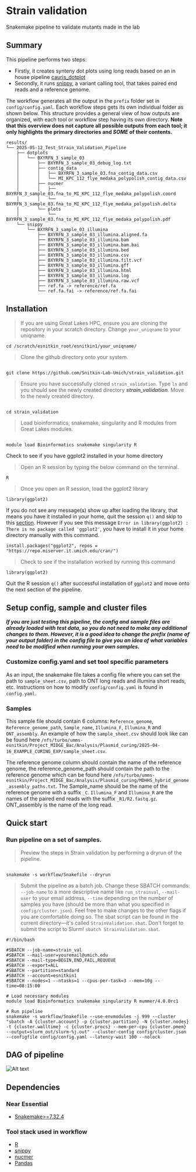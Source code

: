 # Strain validation
Snakemake pipeline to validate mutants made in the lab

## Summary
This pipeline performs two  steps:
- Firstly, it creates synteny dot plots using long reads based on an in house pipeline [cauris_dotplot](https://github.com/Snitkin-Lab-Umich/cauris_dotplot) 
- Secondly, it runs [snippy](https://github.com/tseemann/snippy), a variant calling tool, that takes paired end reads and a reference genome.

The workflow generates all the output in the `prefix` folder set in  `config/config.yaml`. Each workflow steps gets its own individual folder as shown below. This structure provides a general view of how outputs are organized, with each tool or workflow step having its own directory. **Note that this overview does not capture all possible outputs from each tool; it only highlights the primary directories and _SOME_ of their contents.** 

```
results/
└── 2025-05-12_Test_Strain_Validation_Pipeline
    ├── dotplots
    │   └── BXYRFN_3_sample_03
    │       ├── BXYRFN_3_sample_03_debug_log.txt
    │       ├── contig_data
    │       │   ├── BXYRFN_3_sample_03.fna_contig_data.csv
    │       │   └── MI_KPC_112_flye_medaka_polypolish_contig_data.csv
    │       ├── nucmer
    │       │   ├── BXYRFN_3_sample_03.fna_to_MI_KPC_112_flye_medaka_polypolish.coord
    │       │   └── BXYRFN_3_sample_03.fna_to_MI_KPC_112_flye_medaka_polypolish.delta
    │       └── plots
    │           └── BXYRFN_3_sample_03.fna_to_MI_KPC_112_flye_medaka_polypolish.pdf
    └── snippy
        └── BXYRFN_3_sample_03_illumina
            ├── BXYRFN_3_sample_03_illumina.aligned.fa
            ├── BXYRFN_3_sample_03_illumina.bam
            ├── BXYRFN_3_sample_03_illumina.bam.bai
            ├── BXYRFN_3_sample_03_illumina.bed
            ├── BXYRFN_3_sample_03_illumina.csv
            ├── BXYRFN_3_sample_03_illumina.filt.vcf
            ├── BXYRFN_3_sample_03_illumina.gff
            ├── BXYRFN_3_sample_03_illumina.html
            ├── BXYRFN_3_sample_03_illumina.log
            ├── BXYRFN_3_sample_03_illumina.raw.vcf
            ├── ref.fa -> reference/ref.fa
            └── ref.fa.fai -> reference/ref.fa.fai
```

## Installation

>If you are using Great Lakes HPC, ensure you are cloning the repository in your scratch directory. Change `your_uniqname` to your uniqname.

```
cd /scratch/esnitkin_root/esnitkin1/your_uniqname/
```

> Clone the github directory onto your system.

```

git clone https://github.com/Snitkin-Lab-Umich/strain_validation.git

```

> Ensure you have successfully cloned `strain_validation`. Type `ls` and you should see the newly created directory **_strain_validation_**. Move to the newly created directory.

```

cd strain_validation

```

> Load bioinformatics, snakemake, singularity and R modules from Great Lakes modules.

```

module load Bioinformatics snakemake singularity R

```

Check to see if you have ggplot2 installed in your home directory 

> Open an R session by typing the below command on the terminal.

```
R
```
> Once you open an R session, load the ggplot2 library

```
library(ggplot2)
```

If you do not see any message(s) show up after loading the library, that means you have it installed in your home, quit the session `q()` and skip to this [section](#setup-config-and-samples-files). However if you see this message `Error in library(ggplot2) : There is no package called 'ggplot2'`, you have to install it in your home directory manually with this command. 

```
install.packages("ggplot2", repos = "https://repo.miserver.it.umich.edu/cran/")
```

>Check to see if the installation worked by running this command

```
library(ggplot2)
```

Quit the R session `q()` after successful installation of `ggplot2` and move onto the next section of the pipeline.  

## Setup config, sample and cluster files

**_If you are just testing this pipeline, the config and sample files are already loaded with test data, so you do not need to make any additional changes to them. However, it is a good idea to change the prefix (name of your output folder) in the config file to give you an idea of what variables need to be modified when running your own samples._**

### Customize config.yaml and set tool specific parameters
As an input, the snakemake file takes a config file where you can set the path to `sample_sheet.csv`, path to ONT long reads and illumina short reads, etc. Instructions on how to modify `config/config.yaml` is found in `config.yaml`. 

### Samples
This sample file should contain 6 columns: `Reference_genome`, `Reference_genome_path`, `Sample_name`,  `Illumina_F`, `Illumina_R` and `ONT_assembly`. An example of how the `sample_sheet.csv` should look like can be found here `/nfs/turbo/umms-esnitkin/Project_MIDGE_Bac/Analysis/Plasmid_curing/2025-04-16_EXAMPLE_CURING_EXP/sample_sheet.csv`.

The reference genome column should contain the name of the reference genome, the reference_genome_path should contain the path to the reference genome which can be found here `/nfs/turbo/umms-esnitkin/Project_MIDGE_Bac/Analysis/Plasmid_curing/MDHHS_hybrid_genome_assembly_paths.txt`. The Sample_name should be the name of the reference genome with a suffix `_C`. `Illumina_F` and `Illumina_R` are the names of the paired end reads with the suffix `_R1/R2.fastq.gz`. ONT_assembly is the name of the long read. 


## Quick start

### Run pipeline on a set of samples.

>Preview the steps in Strain validation by performing a dryrun of the pipeline.

```

snakemake -s workflow/Snakefile --dryrun

```

> Submit the pipeline as a batch job. Change these SBATCH commands: `--job-name` to a more descriptive name like `run_strainval`, `--mail-user` to your email address, `--time` depending on the number of samples you have (should be more than what you specified in `config/cluster.json`). Feel free to make changes to the other flags if you are comfortable doing so. The sbat script can be found in the current directory—it's called `StrainValidation.sbat`. Don't forget to submit the script to Slurm! `sbatch StrainValidation.sbat`.

```
#!/bin/bash

#SBATCH --job-name=strain_val
#SBATCH --mail-user=youremail@umich.edu
#SBATCH --mail-type=BEGIN,END,FAIL,REQUEUE
#SBATCH --export=ALL
#SBATCH --partition=standard
#SBATCH --account=esnitkin1
#SBATCH --nodes=1 --ntasks=1 --cpus-per-task=3 --mem=10g --time=08:15:00

# Load necessary modules
module load Bioinformatics snakemake singularity R mummer/4.0.0rc1

# Run pipeline
snakemake -s workflow/Snakefile --use-envmodules -j 999 --cluster "sbatch -A {cluster.account} -p {cluster.partition} -N {cluster.nodes}  -t {cluster.walltime} -c {cluster.procs} --mem-per-cpu {cluster.pmem} --output=slurm_out/slurm-%j.out" --cluster-config config/cluster.json --configfile config/config.yaml --latency-wait 100 --nolock
```

## DAG of pipeline
![Alt text](images/dag.svg)

## Dependencies

### Near Essential
* [Snakemake>=7.32.4](https://snakemake.readthedocs.io/en/stable/#)

### Tool stack used in workflow

* [R](https://www.r-project.org/)
* [snippy](https://github.com/tseemann/snippy)
* [nucmer](https://github.com/mummer4/mummer)
* [Pandas](https://pandas.pydata.org/)


